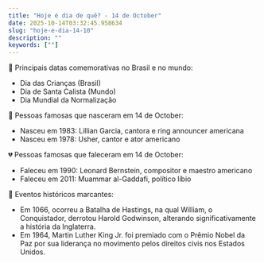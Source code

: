 ```yaml
---
title: "Hoje é dia de quê? - 14 de October"
date: 2025-10-14T03:32:45.958634
slug: "hoje-e-dia-14-10"
description: ""
keywords: [""]
---
```


🎉 Principais datas comemorativas no Brasil e no mundo:

- Dia das Crianças (Brasil)
- Dia de Santa Calista (Mundo)
- Dia Mundial da Normalização

🌟 Pessoas famosas que nasceram em 14 de October:

- Nasceu em 1983: Lillian Garcia, cantora e ring announcer americana
- Nasceu em 1978: Usher, cantor e ator americano

💔 Pessoas famosas que faleceram em 14 de October:

- Faleceu em 1990: Leonard Bernstein, compositor e maestro americano
- Faleceu em 2011: Muammar al-Gaddafi, político líbio

📅 Eventos históricos marcantes:

- Em 1066, ocorreu a Batalha de Hastings, na qual William, o Conquistador, derrotou Harold Godwinson, alterando significativamente a história da Inglaterra.
- Em 1964, Martin Luther King Jr. foi premiado com o Prêmio Nobel da Paz por sua liderança no movimento pelos direitos civis nos Estados Unidos.